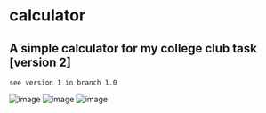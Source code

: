 # calculator

## A simple calculator for my college club task [version 2]
    see version 1 in branch 1.0
    
![image](https://user-images.githubusercontent.com/99308084/174448480-7ed70231-e721-4ac2-b466-5c0a4810b81c.png)
![image](https://user-images.githubusercontent.com/99308084/174448934-73dbd663-b858-4401-adf4-d6428878a37a.png)
![image](https://user-images.githubusercontent.com/99308084/174448914-d4134bb4-8d40-4780-8e8e-6ac311a11e7e.png)



